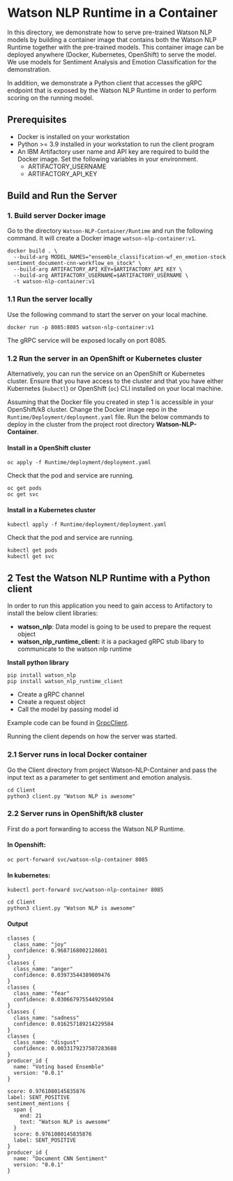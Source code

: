 # Watson NLP Runtime in a Container
In this directory, we demonstrate how to serve pre-trained Watson NLP models by building a container image that contains both the Watson NLP Runtime together with the pre-trained models. This container image can be deployed anywhere (Docker, Kubernetes, OpenShift) to serve the model.  We use models for Sentiment Analysis and Emotion Classification for the demonstration.

In addition, we demonstrate a Python client that accesses the gRPC endpoint that is exposed by the Watson NLP Runtime in order to perform scoring on the running model.

## Prerequisites
- Docker is installed on your workstation
- Python >= 3.9 installed in your workstation to run the client program
- An IBM Artifactory user name and API key are required to build the Docker image. Set the following variables in your environment.
  - ARTIFACTORY_USERNAME
  - ARTIFACTORY_API_KEY

## Build and Run the Server
### 1. Build server Docker image
Go to the directory `Watson-NLP-Container/Runtime`  and run the following command. It will create a Docker image `watson-nlp-container:v1`.
```
docker build . \                                
  --build-arg MODEL_NAMES="ensemble_classification-wf_en_emotion-stock sentiment_document-cnn-workflow_en_stock" \
  --build-arg ARTIFACTORY_API_KEY=$ARTIFACTORY_API_KEY \
  --build-arg ARTIFACTORY_USERNAME=$ARTIFACTORY_USERNAME \
  -t watson-nlp-container:v1
```
### 1.1 Run the server locally
Use the following command to start the server on your local machine.
```
docker run -p 8085:8085 watson-nlp-container:v1
```
The gRPC service will be exposed locally on port 8085.

### 1.2 Run the server in an OpenShift or Kubernetes cluster
Alternatively, you can run the service on an OpenShift or Kubernetes cluster.  Ensure that you have access to the cluster and that you have either Kubernetes (`kubectl`) or OpenShift (`oc`) CLI installed on your local machine.

Assuming that the Docker file you created in step 1 is accessible in your OpenShift/k8 cluster. Change the Docker image repo in the `Runtime/Deployment/deployment.yaml` file.  Run the below commands to deploy in the cluster from the project root directory **Watson-NLP-Container**.
#### Install in a OpenShift cluster
```
oc apply -f Runtime/deployment/deployment.yaml
```
Check that the pod and service are running.
```
oc get pods
oc get svc
```
#### Install in a Kubernetes cluster
```
kubectl apply -f Runtime/deployment/deployment.yaml
```
Check that the pod and service are running.
```
kubectl get pods
kubectl get svc
```
## 2 Test the Watson NLP Runtime with a Python client
In order to run this application you need to gain access to Artifactory to install the below client libraries:
- **watson_nlp**: Data model is going to be used to prepare the request object
- **watson_nlp_runtime_client:** it is a packaged gRPC stub libary to communicate to the watson nlp runtime

**Install python library**
 ``` 
pip install watson_nlp
pip install watson_nlp_runtime_client
```

- Create a gRPC channel
- Create a request object
- Call the model by passing model id

Example code can be found in [GrpcClient](https://github.com/ibm-build-labs/Watson-NLP/blob/main/Watson-NLP-Container/Client/GrpcClient.py).

Running the client depends on how the server was started.

### 2.1 Server runs in local Docker container
Go the Client directory from project Watson-NLP-Container and pass the input text as a parameter to get sentiment and emotion analysis. 
```
cd Client
python3 client.py "Watson NLP is awesome"
```
### 2.2 Server runs in OpenShift/k8 cluster
First do a port forwarding to access the Watson NLP Runtime.

#### In Openshift:
```
oc port-forward svc/watson-nlp-container 8085
```
#### In kubernetes:
```
kubectl port-forward svc/watson-nlp-container 8085
```
```
cd Client
python3 client.py "Watson NLP is awesome"
```

#### Output
```
classes {
  class_name: "joy"
  confidence: 0.9687168002128601
}
classes {
  class_name: "anger"
  confidence: 0.03973544389009476
}
classes {
  class_name: "fear"
  confidence: 0.030667975544929504
}
classes {
  class_name: "sadness"
  confidence: 0.016257189214229584
}
classes {
  class_name: "disgust"
  confidence: 0.0033179237507283688
}
producer_id {
  name: "Voting based Ensemble"
  version: "0.0.1"
}

score: 0.9761080145835876
label: SENT_POSITIVE
sentiment_mentions {
  span {
    end: 21
    text: "Watson NLP is awesome"
  }
  score: 0.9761080145835876
  label: SENT_POSITIVE
}
producer_id {
  name: "Document CNN Sentiment"
  version: "0.0.1"
}
```
